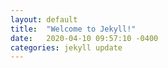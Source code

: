 ```yaml
---
layout: default
title:  "Welcome to Jekyll!"
date:   2020-04-10 09:57:10 -0400
categories: jekyll update
---
```

